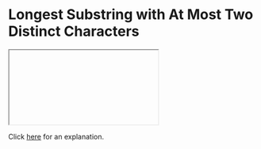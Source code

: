 # Longest Substring with At Most Two Distinct Characters 

<iframe></iframe>

Click [here](Explanation.md) for an explanation.

